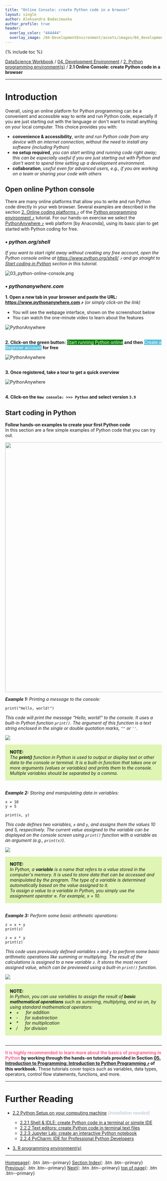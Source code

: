 ```yaml
---
title: "Online Console: create Python code in a browser"
layout: single
author: Aleksandra Badaczewska
author_profile: true
header:
  overlay_color: "444444"
  overlay_image: /04-DevelopmentEnvironment/assets/images/04_development_envir_banner.png
---
```


{% include toc %}

[DataScience Workbook](https://datascience.101workbook.org/) / [04. Development Environment](00-DevelopmentEnvironment-LandingPage.md) / [2. Python programming environment(s)](02-python-programming-environment.md) / **2.1 Online Console: create Python code in a browser**

---


# Introduction

Overall, using an online platform for Python programming can be a convenient and accessible way to write and run Python code, especially if you are just starting out with the language or don't want to install anything on your local computer. This choice provides you with:
* <b>convenience & accessibility</b>, *write and run Python code from any device with an internet connection, without the need to install any software (including Python)*
* <b>no setup required</b>, *you can start writing and running code right away; this can be especially useful if you are just starting out with Python and don't want to spend time setting up a development environment.*
* <b>collaboration</b>, *useful even for advanced users, e.g., if you are working on a team or sharing your code with others*


## Open online Python console

There are many online platforms that allow you to write and run Python code directly in your web browser. Several examples are described in the section <a href="https://datascience.101workbook.org/04-DevelopmentEnvironment/02-python-programming-environment#2-online-coding-platforms" target="_blank">2. Online coding platforms  ⤴</a> of the <a href="https://datascience.101workbook.org/04-DevelopmentEnvironment/02-python-programming-environment" target="_blank">Python programming environment  ⤴</a> tutorial. For our hands-on exercise we select the <a href="https://www.pythonanywhere.com/" target="_blank">PythonAnywhere  ⤴</a> web platform [by Anaconda], using its basic plan to get started with Python coding for free. <br>

### • *python.org/shell*

*If you want to start right away without creating any free account, open the Python console online at <a href="https://www.python.org/shell/" target="_blank">https://www.python.org/shell/  ⤴</a> and go straight to [Start coding in Python](#start-coding-in-python) section in this tutorial.*

![03_python-online-console.png](../05-IntroToProgramming/assets/images/03_python-online-console.png)


### • *pythonanywhere.com*

**1. Open a new tab in your browser and paste the URL: <a href="https://www.pythonanywhere.com" target="_blank">https://www.pythonanywhere.com  ⤴</a>** *(or simply click-on the link)*

* You will see the webpage interface, shown on the screenshoot below
* You can watch the one-minute video to learn about the features

![PythonAnywhere](../05-IntroToProgramming/assets/images/03_python-anywhere.png) <br><br>

**2. Click-on the green button:** <span style="background-color: green; color: white;">Start running Python online</span> **and then** <span style="background-color: #5bc0de; color: white;">Create a Beginner account</span> **for free** <br>

![PythonAnywhere](../05-IntroToProgramming/assets/images/03_python-anywhere-account.png) <br><br>

**3. Once registered, take a tour to get a quick overview**

![PythonAnywhere](../05-IntroToProgramming/assets/images/03_python-anywhere-guide.png) <br><br>

**4. Click-on the `New console: >>> Python` and select version `3.9`** <br>


## Start coding in Python

**Follow hands-on examples to create your first Python code** <br>
In this section are a few simple examples of Python code that you can try out.

<p align="center"><img width="800" src="../05-IntroToProgramming/assets/images/03_python-anywhere.gif"></p>


***Example 1:*** *Printing a message to the console:*

```
print("Hello, world!")
```

*This code will print the message "Hello, world!" to the console. It uses a built-in Python function `print()`. The argument of this function is a text string enclosed in the single or double quotation marks, `""` or `''`.*

![](../05-IntroToProgramming/assets/images/03_python-anywhere_ex1.png)<br>

<div style="background: #dff5b3; padding: 15px;">
<span style="font-weight:800;">NOTE:</span>
<br><span style="font-style:italic;">
The <b>print()</b> function in Python is used to output or display text or other data to the console or terminal. It is a built-in function that takes one or more arguments (values or variables) and prints them to the console. Multiple variables should be separated by a comma.
</span>
</div><br>

***Example 2:*** *Storing and manipulating data in variables:*

```
x = 10
y = 5

print(x, y)
```

*This code defines two variables, `x` and `y`, and assigns them the values 10 and 5, respectively. The current value assigned to the variable can be displayed on the console screen using `print()` function with a variable as an argument (e.g., `print(x)`).*

![](../05-IntroToProgramming/assets/images/03_python-anywhere_ex2A.png)<br>

<div style="background: #dff5b3; padding: 15px;">
<span style="font-weight:800;">NOTE:</span>
<br><span style="font-style:italic;">
In Python, a <b>variable</b> is a name that refers to a value stored in the computer's memory. It is used to store data that can be accessed and manipulated by the program. The type of a variable is determined automatically based on the value assigned to it.<br>
To assign a value to a variable in Python, you simply use the assignment operator <b>=</b>. For example, x = 10.
</span>
</div><br>

***Example 3:*** *Perform some basic arithmetic operations:*

```
z = x + y
print(z)

z = x * y
print(z)
```

*This code uses previously defined variables `x` and `y` to perform some basic arithmetic operations like summing or multiplying. The result of the calculations is assigned to a new variable `z`. It stores the most recent assigned value, which can be previewed using a built-in `print()` function.*

![](../05-IntroToProgramming/assets/images/03_python-anywhere_ex2B.png)<br>

<div style="background: #dff5b3; padding: 15px;">
<span style="font-weight:800;">NOTE:</span>
<br><span style="font-style:italic;">
In Python, you can use variables to assign the result of <b>basic mathematical operations</b> such as summing, multiplying, and so on, by using standard mathematical operators:
<li>+ &emsp; for addition</li>
<li>- &emsp; for substraction</li>
<li>* &emsp; for multiplication</li>
<li>/ &emsp; for division</li>
</span>
</div><br>

---

<span style="color: #ff3870;font-weight: 500;">
It is highly recommended to learn more about the basics of programming in Python</span> <b>by working through the hands-on tutorials provided in Section <a href="https://datascience.101workbook.org/05-IntroToProgramming/03-PYTHON/01-introduction-to-python" target="_blank">05. Introduction to Programming: Introduction to Python Programming  ⤴</a> of this workbook.</b> These tutorials cover topics such as variables, data types, operators, control flow statements, functions, and more.


___
# Further Reading
* [2.2 Python Setup on your computing machine](02A-python-setup-locally.md) <i style="color: #a9bbd1;">(installation needed)</i>
  * [2.2.1 Shell & IDLE: create Python code in a terminal or simple IDE](02B-python-terminal-shell.md)
  * [2.2.2 Text editors: create Python code in terminal text files](02C-python-text-editor.md)
  * [2.2.3 Jupyter Lab: create an interactive Python notebook](02D-python-jupyter-notebook.md)
  * [2.2.4 PyCharm: IDE for Professional Python Developers](02E-python-pycharm-ide.md)


* [3. R programming environment(s)](03-r-programming-environment.md)

___

[Homepage](../index.md){: .btn  .btn--primary}
[Section Index](00-DevelopmentEnvironment-LandingPage){: .btn  .btn--primary}
[Previous](02-python-programming-environment){: .btn  .btn--primary}
[Next](02A-python-setup-locally.md){: .btn  .btn--primary}
[top of page](#introduction){: .btn  .btn--primary}
